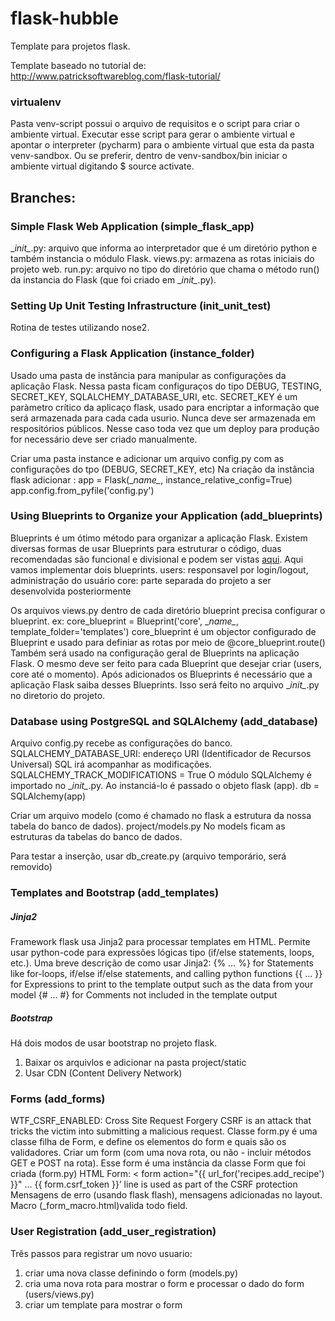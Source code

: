 # flask-hubble

Template para projetos flask.

Template baseado no tutorial de: http://www.patricksoftwareblog.com/flask-tutorial/

### virtualenv
Pasta venv-script possui o arquivo de requisitos e o script para criar o ambiente virtual.
Executar esse script para gerar o ambiente virtual e apontar o interpreter (pycharm) para o ambiente virtual que
esta da pasta venv-sandbox. Ou se preferir, dentro de venv-sandbox/bin iniciar o ambiente virtual digitando $ source activate.

## Branches:

### Simple Flask Web Application (simple_flask_app)
\__init\__.py: arquivo que informa ao interpretador que é um diretório python e também instancia o módulo Flask.
views.py: armazena as rotas iniciais do projeto web.
run.py: arquivo no tipo do diretório que chama o método run() da instancia do Flask (que foi criado em \__init\__.py).

### Setting Up Unit Testing Infrastructure (init_unit_test)
Rotina de testes utilizando nose2.

### Configuring a Flask Application (instance_folder)
Usado uma pasta de instãncia para manipular as configurações da aplicação Flask.
Nessa pasta ficam configuraços do tipo DEBUG, TESTING, SECRET_KEY, SQLALCHEMY_DATABASE_URI, etc.
SECRET_KEY é um paràmetro crítico da aplicaço flask,  usado para encriptar a informação que será 
armazenada para cada cada usurio. Nunca deve ser armazenada em respositórios públicos.
Nesse caso toda vez que um deploy para produção for necessário deve ser criado manualmente.

Criar uma pasta instance e adicionar um arquivo  config.py com as configurações do tpo (DEBUG, SECRET_KEY, etc)
Na criação da instância flask adicionar :
app = Flask(\__name\__, instance_relative_config=True)
app.config.from_pyfile('config.py')


### Using Blueprints to Organize your Application (add_blueprints)
Blueprints é um ótimo método para organizar a aplicação Flask. Existem diversas formas de usar Blueprints para
estruturar o código, duas recomendadas são funcional e divisional e podem ser vistas [aqui](http://exploreflask.readthedocs.io/en/latest/blueprints.html#where-do-you-put-them).
Aqui vamos implementar dois blueprints.
users: responsavel por login/logout, administração do usuário
core: parte separada do projeto a ser desenvolvida posteriormente

Os arquivos views.py dentro de cada diretório blueprint precisa configurar o blueprint.
ex: core_blueprint = Blueprint('core', \__name\__, template_folder='templates')
core_blueprint é um objector configurado de Blueprint e usado para definiar as rotas por meio de @core_blueprint.route()
Também será usado na configuração geral de Blueprints na aplicação Flask.
O mesmo deve ser feito para cada Blueprint que desejar criar (users, core até o momento).
Após adicionados os Blueprints é necessário que a aplicação Flask saiba desses Blueprints. Isso será feito
no arquivo \__init\__.py no diretorio do projeto.

### Database using PostgreSQL and SQLAlchemy (add_database)
Arquivo config.py recebe as configurações do banco.
SQLALCHEMY_DATABASE_URI: endereço URI (Identificador de Recursos Universal)
SQL irá acompanhar as modificações.
SQLALCHEMY_TRACK_MODIFICATIONS = True
O módulo SQLAlchemy é importado no \__init\__.py. Ao instanciá-lo é passado o objeto flask (app).
db = SQLAlchemy(app)

Criar um arquivo modelo (como é chamado no flask a estrutura da nossa tabela do banco de dados).
project/models.py
No models ficam as estruturas da tabelas do banco de dados.

Para testar a inserção, usar db_create.py (arquivo temporário, será removido)

### Templates and Bootstrap (add_templates)

##### Jinja2
Framework flask usa Jinja2 para processar templates em HTML. Permite usar python-code para expressões lógicas tipo
(if/else statements, loops, etc.).
Uma breve descrição de como usar Jinja2:
{% … %} for Statements like for-loops, if/else if/else statements, and calling python functions
{{ … }} for Expressions to print to the template output such as the data from your model
{# … #} for Comments not included in the template output

##### Bootstrap
Há dois modos de usar bootstrap no projeto flask.
1. Baixar os arquivlos e adicionar na pasta project/static
2. Usar CDN (Content Delivery Network)


### Forms (add_forms)
WTF_CSRF_ENABLED: Cross Site Request Forgery
CSRF is an attack that tricks the victim into submitting a malicious request.
Classe form.py é uma classe filha de Form, e define os elementos do form e quais são os validadores.
Criar um form (com uma nova rota, ou não - incluir métodos GET e POST na rota). 
Esse form é uma instância da classe Form que foi criada (form.py)
HTML Form: < form action="{{ url_for('recipes.add_recipe') }}" ...
{{ form.csrf_token }}’ line is used as part of the CSRF protection
Mensagens de erro (usando flask flash), mensagens adicionadas no layout.
Macro (_form_macro.html)valida todo field.


### User Registration (add_user_registration)
Três passos para registrar um novo usuario:
1. criar uma nova classe definindo o form (models.py)
2. cria uma nova rota para mostrar o form e processar o dado do form (users/views.py)
3. criar um template para mostrar o form

